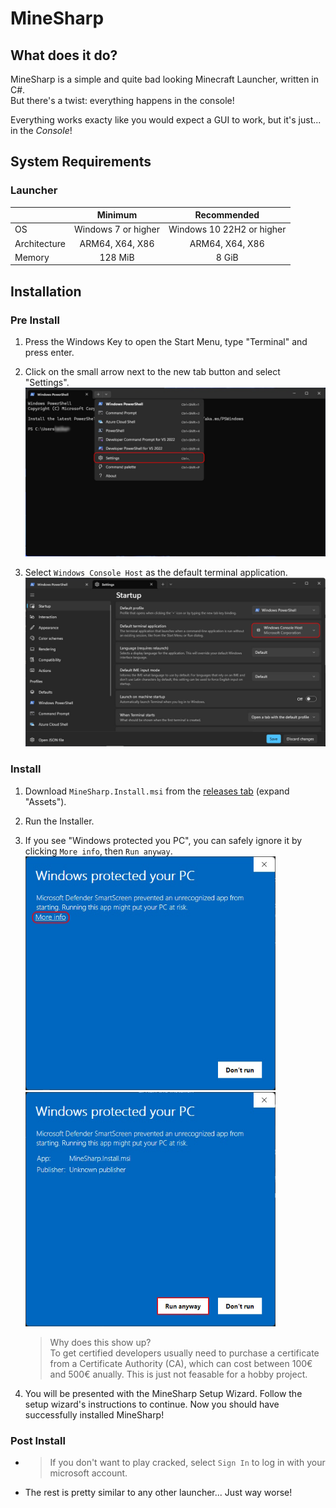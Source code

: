# MineSharp

## What does it do?

MineSharp is a simple and quite bad looking Minecraft Launcher, written in C#.\
But there's a twist: everything happens in the console!

Everything works exacty like you would expect a GUI to work, but it's just... in the _Console_!

## System Requirements

### Launcher

|              |       Minimum       |        Recommended        |
| :----------- | :-----------------: | :-----------------------: |
| OS           | Windows 7 or higher | Windows 10 22H2 or higher |
| Architecture |   ARM64, X64, X86   |      ARM64, X64, X86      |
| Memory       |       128 MiB       |           8 GiB           |

## Installation

### Pre Install

1. Press the Windows Key to open the Start Menu, type "Terminal" and press enter.

2. Click on the small arrow next to the new tab button and select "Settings".
   ![Terminal Open Settings](images/installation/terminal-open-settings.jpg)

3. Select `Windows Console Host` as the default terminal application.
   ![Terminal Settings Default Terminal Application](images/installation/terminal-settings-default-terminal-application.jpg)

### Install

1. Download `MineSharp.Install.msi` from the [releases tab](https://github.com/immortal640/MineSharp/releases) (expand "Assets").

2. Run the Installer.

3. If you see "Windows protected you PC", you can safely ignore it by clicking `More info`, then `Run anyway`.<br>
   <img src="images/installation/windows-protected-your-pc-more-info.jpg" alt="Windows protected your PC - More info" style="width: 400px;">
   <img src="images/installation/windows-protected-your-pc-run-anyway.jpg" alt="Windows protected your PC - Run anyway" style="width: 400px;">
   > Why does this show up?<br>
   > To get certified developers usually need to purchase a certificate from a Certificate Authority (CA), which can cost between 100€ and 500€ anually. This is just not feasable for a hobby project.

4. You will be presented with the MineSharp Setup Wizard. Follow the setup wizard's instructions to continue. Now you should have successfully installed MineSharp!

### Post Install

 - > If you don't want to play cracked, select `Sign In` to log in with your microsoft account.

 - The rest is pretty similar to any other launcher... Just way worse!
